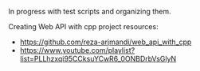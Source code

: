 In progress with test scripts and organizing them.

Creating Web API with cpp project resources: 
- https://github.com/reza-arjmandi/web_api_with_cpp
- https://www.youtube.com/playlist?list=PLLhzxqi95CCksuYCwR6_0ONBDrbVsGlyN
